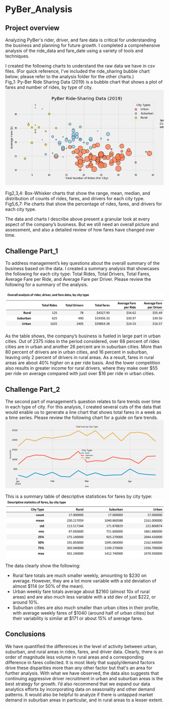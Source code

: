 # PyBer_Analysis
## Project overview
Analyzing PyBer's rider, driver, and fare data is critical for understanding the business and planning for future growth. I completed a comprehensive analysis of the ride_data and fare_date using a variety of tools and techniques.  

I created the following charts to understand the raw data we have in csv files. (For quick reference, I've included the ride_sharing bubble chart below; please refer to the analysis folder for the other charts.)  
Fig_1: Py-Ber Ride Sharing Data (2019) is a bubble chart that shows a plot of fares and number of rides, by type of city.  
![](analysis/Fig1.png)  

Fig2,3,4: Box-Whisker charts that show the range, mean, median, and distribution of counts of rides, fares, and drivers for each city type.  
Fig5,6,7: Pie charts that show the percentage of rides, fares, and drivers for each city type.  

The data and charts I describe above present a granular look at every aspect of the company’s business. But we still need an overall picture and assessment, and also a detailed review of how fares have changed over time.  
## Challenge Part_1
To address management’s key questions about the overall summary of the business based on the data. I created a summary analysis that showcases the following for each city type: Total Rides, Total Drivers, Total Fares, Average Fare per Ride, and Average Fare per Driver. Please review the following for a summary of the analysis.  

![Summary of data](analysis/Fig9.png)    

As the table shows, the company’s business is fueled in large part in urban cities. Out of 2375 rides in the period considered, over 68 percent of rides cities are in urban and another 26 percent are in suburban cities. More than 80 percent of drivers are in urban cities, and 16 percent in suburban, leaving only 2 percent of drivers in rural areas. As a result, fares in rural areas are about 40% higher on a per ride basis. And the lower competition also results in greater income for rural drivers, where they make over $55 per ride on average compared with just over $16 per ride in urban cities.

## Challenge Part_2
The second part of management’s question relates to fare trends over time in each type of city. For this analysis, I created several cuts of the data that would enable us to generate a line chart that shows total fares in a week as a time series. Please review the following chart for a guide on fare trends.  
![Fare_trend](analysis/Fig8.png)  

This is a summary table of descriptive statistices for fares by city type:  
![Fares_summary](analysis/Fig10.png)  


The data clearly show the following:
-	Rural fare totals are much smaller weekly, amounting to $230 on average. However, they are a lot more variable with a std deviation of almost $114 (or 50% of the mean). 
-	Urban weekly fare totals average about $2160 (almost 10x of rural areas) and are also much less variable with a std dev of just $222, or around 10%.
-	Suburban cities are also much smaller than urban cities in their profile, with average weekly fares of $1040 (around half of urban cities) but their variability is similar at $171 or about 15% of average fares.  

## Conclusions
We have quantified the differences in the level of activity between urban, suburban, and rural areas in rides, fares, and driver data. Clearly, there is an order of magnitude less volume in rural areas and a corresponding difference in fares collected. It is most likely that supply/demand factors drive these disparities more than any other factor but that's an area for further analysis. With what we have observed, the data also suggests that continuing aggressive driver recruitment in urban and suburban areas is the best strategy for growth. I’d also recommend that we expand our data analytics efforts by incorporating data on seasonality and other demand patterns. It would also be helpful to analyze if there is untapped market demand in suburban areas in particular, and in rural areas to a lesser extent.
